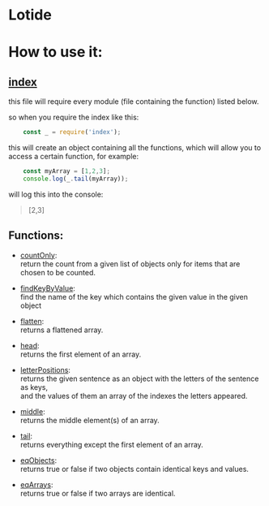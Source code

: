 # Lotide

# How to use it:
## [index](index.js) 
this file will require every module (file containing the function) listed below.

so when you require the index like this:
```JavaScript
    const _ = require('index');
```
this will create an object containing all the functions, which will allow you to access a certain function, for example:

```JavaScript
    const myArray = [1,2,3];
    console.log(_.tail(myArray));
```
will log this into the console: 
> [2,3]

## Functions:
* [countOnly](countOnly.js):\
  return the count from a given list of objects only for items that are chosen to be counted.

* [findKeyByValue](findKeyByValue.js):\
find the name of the key which contains the given value in the given object

* [flatten](flatten.js):\
returns a flattened array.

* [head](head.js):\
returns the first element of an array.

* [letterPositions](letterPositions.js):\
returns the given sentence as an object with the letters of the sentence as keys,\
 and the values of them an array of the indexes the letters appeared.

* [middle](middle.js):\
returns the middle element(s) of an array.

* [tail](tail.js):\
returns everything except the first element of an array.

* [eqObjects](eqObjects.js):\
returns true or false if two objects contain identical keys and values.

* [eqArrays](eqArrays.js):\
returns true or false if two arrays are identical.